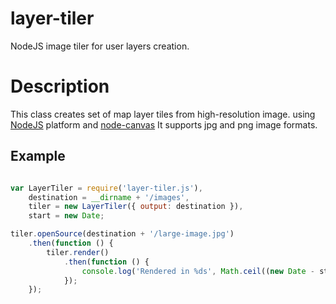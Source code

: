 layer-tiler
===========

NodeJS image tiler for user layers creation.

Description
============

This class creates set of map layer tiles from high-resolution image.
using <a href="http://nodejs.org/">NodeJS</a> platform and <a href="https://github.com/learnboost/node-canvas">node-canvas</a>
It supports jpg and png image formats.

Example
------------

```javascript

var LayerTiler = require('layer-tiler.js'),
    destination = __dirname + '/images',
    tiler = new LayerTiler({ output: destination }),
    start = new Date;

tiler.openSource(destination + '/large-image.jpg')
    .then(function () {
        tiler.render()
            .then(function () {
                console.log('Rendered in %ds', Math.ceil((new Date - start) / 1000));
            });
    });

```
